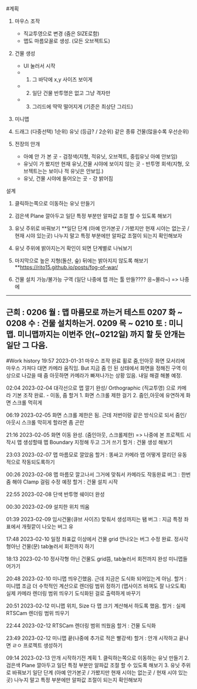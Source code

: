 #계획
1. 마우스 조작 
	- 직교투영으로 변경 (줌은 SIZE로함)
	- 맵도 마름모꼴로 생성. (모든 오브젝트도)

2. 건물 생성
	- UI 눌러서 시작
	- 1. 그 바닥에 x,y 사이즈 보이게 
	- 2. 일단 건물 반투명은 없고 그냥 격자만
	- 3. 그리드에 딱딱 떨어지게 (기준은 최상단 그리드)
3. 미니맵	

4. 드래그 (다중선택)
	1순위) 유닛 (등급? / 
	2순위) 같은 종류 건물(많을수록 우선순위)

5. 전장의 안개
	* 아예 안 가 본 곳 - 검정색(지형, 적유닛, 오브젝트, 중립유닛 아예 안보임)
	* 유닛이 가 봤지만 현재 유닛,건물 시야에 보이지 않는 곳 - 반투명 회색(지형, 오브젝트는는 보이나 적 유닛은 안보임.)
	* 유닛, 건물 시야에 들어오는 곳 - 걍 밝어짐

설계
1. 클릭하는쪽으로 이동하는 유닛 만들기
2. 검은색 Plane 깔아두고 일단 특정 부분만 알파값 조절 할 수 있도록 해보기
3. 유닛 주위로 바꿔보기
**일단 단계 (아예 안가본곳 / 가봤지만 현재 시야는 없는곳 / 현재 시야 있는곳) 나누지 말고 특정 부분에만 알파값 조절이 되는지 확인해보자
4. 유닛 주위에 밝아지는거 확인이 되면
	단계별로 나눠보기
5. 마지막으로 높은 지형(돌산, 숲) 뒤에는 밝아지지 않도록 해보기
**https://rito15.github.io/posts/fog-of-war/

6. 건물 설치 가능/불가능 구역 (일단 나중에 맵 까는 툴 만들???? 응~몰라~) 
	=> 나중에  

----------------------------------------------------------------------------------------------------------------------------------------
근희 :    0206 월 : 맵 마름모로 까는거 테스트
   0207 화 ~ 0208 수 : 건물 설치하는거.
   0209 목 ~ 0210 토 : 미니맵.
   미니맵까지는 이번주 안(~0212일) 까지 할 듯
   안개는 일단 그 다음.   
----------------------------------------------------------------------------------------------------------------------------------------

	
	
	
#Work history
19:57 2023-01-31	마우스 조작 완료
			휠로 줌,인아웃
			화면 모서리에 마우스 가져다 대면 카메라 움직임.
	But 지금 줌 인 된 상태에서 화면을 정해진 구역 이상으로 나갔을 때 줌 아웃하면 카메라가 빠져나가는 상황 있음. 내일 해결 해볼 예정.

02:04 2023-02-04	대각선으로 맵 깔기 완성/ Orthographic (직교투영) 으로 카메라 기본 조작 완료.
			- 이동, 줌
	할거 1. 화면 스크롤 제한 걸기 
		2. 줌인,아웃에 유연하게 화면 스크롤 먹히게

06:19 2023-02-05	화면 스크롤 제한은 됨.
	근데 저번이랑 같은 방식으로 되서 줌인/아웃시 스크롤 막히게 할라면 좀 곤란

21:16 2023-02-05	화면 이동 완성. (줌인아웃, 스크롤제한)
		=> 나중에 본 프로젝트 시작시 맵 생성할때 맵 Boundary 지정해 두고 그거 쓰기
	할거 : 건물 생성 해보기

23:03 2023-02-07	맵 마름모로 깔았음
	할거 : 똥싸고 카메라 맵 어떻게 깔리던 유동적으로 작동되도록하기

00:26 2023-02-08	맵 마름모 깔고나서 그거에 맞춰서 카메라도 작동완료 
	버그 : 한번 줌 해야 Clamp 걸림 수정 예정
	할거 : 건물 설치 시작

22:55 2023-02-08	단색 반투명 쉐이더 완성

00:30 2023-02-09	설치한 위치 띄움

01:39 2023-02-09	임시건물(큐브 사이즈) 맞춰서 생성까지는 됌
	버그 : 지금 특정 좌표에서 개줫깥이 나오는 버그 유 

17:48 2023-02-10	일정 좌표값 이상에서 건물 grid 안나오는 버그 수정 완료.
	정사각형아닌 건물(문) tab눌러서 회전까지 하기

18:13 2023-02-10	 정사각형 아닌 건물도 grid뜸, tab눌러서 회전까지 완성
	미니맵들어가기

20:48 2023-02-10	미니맵 띄우긴했음.	근데 지금은 도식화 되어있는게 아님.
	할거 : 미니맵 조금 더 수학적인 계산으로 렌더링 범위 정하기 (맵사이즈 바껴도 잘 나오도록)
		실제 카메라 렌더링 범위 띄우기
		도식화된 걸로 출력하게 바꾸기

20:51 2023-02-12	미니맵 위치, Size 다 맵 크기 계산해서 하도록 했음.
	할거 : 실제 RTSCam 렌더링 범위 띄우기

22:44 2023-02-12	RTSCam 렌더링 범위 띄웠음
	할거 : 건물 도식화

23:49 2023-02-12	미니맵 끝(나중에 추가로 적은 빨강색)
	할거 : 안개 시작하고 끝나면 ㄹㅇ 프로젝트 생성하기

09:14 2023-02-13	안개 시작하기전 계획
	1. 클릭하는쪽으로 이동하는 유닛 만들기
	2. 검은색 Plane 깔아두고 일단 특정 부분만 알파값 조절 할 수 있도록 해보기
	3. 유닛 주위로 바꿔보기
일단 단계 (아예 안가본곳 / 가봤지만 현재 시야는 없는곳 / 현재 시야 있는곳) 나누지 말고 특정 부분에만 알파값 조절이 되는지 확인해보자